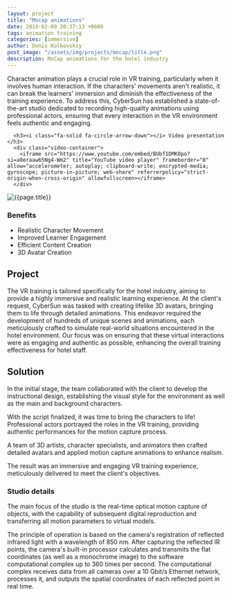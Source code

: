 ```yaml
---
layout: project
title: "Mocap animations"
date: 2019-02-09 20:37:13 +0600
tags: animation training
categories: [immersive]
author: Denis Kolkovskiy
post_image: "/assets/img/projects/mocap/title.png"
description: MoCap animations for the hotel industry
---
```


<div class="row">
<div class="col-md-12">
   <div class="service-details mb-40">
      <p>Character animation plays a crucial role in VR training, particularly when it involves human interaction. If the characters' movements aren't realistic, it can break the learners' immersion and diminish the effectiveness of the training experience. To address this, CyberSun has established a state-of-the-art studio dedicated to recording high-quality animations using professional actors, ensuring that every interaction in the VR environment feels authentic and engaging. </p>
	  
      <h3><i class="fa-solid fa-circle-arrow-down"></i> Video presentation </h3>
      <div class="video-container">
		<iframe src="https://www.youtube.com/embed/BUbf1DMK0po?si=a0eraaw65Ng4-Wm2" title="YouTube video player" frameborder="0" allow="accelerometer; autoplay; clipboard-write; encrypted-media; gyroscope; picture-in-picture; web-share" referrerpolicy="strict-origin-when-cross-origin" allowfullscreen></iframe>
      </div>
   </div>
</div>
<div class="row">
   <div class="col-xl-6 col-lg-12">
      <div class="s-details-img mb-30"><img src="{{site.baseurl}}/assets/img/projects/mocap/actors_staying.png" alt="{{page.title}}"></div>
   </div>
   <div class="col-xl-6 col-lg-12">
      <div class="service-details mb-40">
         <h3><i class="fa-solid fa-trophy"></i> Benefits</h3>
         <ul>
            <li><span class="lnr lnr-star"></span> Realistic Character Movement</li>
            <li><span class="lnr lnr-star"></span> Improved Learner Engagement</li>
            <li><span class="lnr lnr-star"></span> Efficient Content Creation</li>
			<li><span class="lnr lnr-star"></span> 3D Avatar Creation</li>
         </ul>
      </div>
   </div>
</div>
<h2><i class="fa-solid fa-triangle-exclamation"></i> Project</h2>

<p> The VR training is tailored specifically for the hotel industry, aiming to provide a highly immersive and realistic learning experience. At the client's request, CyberSun was tasked with creating lifelike 3D avatars, bringing them to life through detailed animations. This endeavor required the development of hundreds of unique scenes and animations, each meticulously crafted to simulate real-world situations encountered in the hotel environment. Our focus was on ensuring that these virtual interactions were as engaging and authentic as possible, enhancing the overall training effectiveness for hotel staff.
</p>

<h2><i class="fa-solid fa-square-poll-vertical"></i> Solution</h2>
<p><i class="fa-regular fa-star"></i> In the initial stage, the team collaborated with the client to develop the instructional design, establishing the visual style for the environment as well as the main and background characters.  </p>

<p><i class="fa-regular fa-star"></i> With the script finalized, it was time to bring the characters to life! Professional actors portrayed the roles in the VR training, providing authentic performances for the motion capture process.</p>

<p><i class="fa-regular fa-star"></i> A team of 3D artists, character specialists, and animators then crafted detailed avatars and applied motion capture animations to enhance realism.
</p>

<p><i class="fa-regular fa-star"></i> The result was an immersive and engaging VR training experience, meticulously delivered to meet the client's objectives. </p>

 <h3><i class="fa-solid fa-trophy"></i> Studio details</h3>
 <p><i class="fa-regular fa-star"></i> The main focus of the studio is the real-time optical motion capture of objects, with the capability of subsequent digital reproduction and transferring all motion parameters to virtual models. 

The principle of operation is based on the camera's registration of reflected infrared light with a wavelength of 850 nm. After capturing the reflected IR points, the camera's built-in processor calculates and transmits the flat coordinates (as well as a monochrome image) to the software computational complex up to 360 times per second. The computational complex receives data from all cameras over a 10 Gbit/s Ethernet network, processes it, and outputs the spatial coordinates of each reflected point in real time.   </p>
 